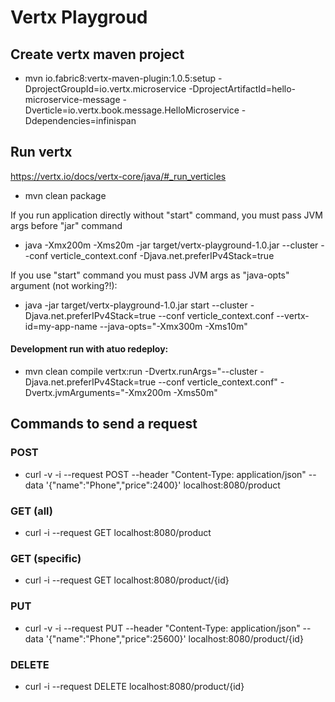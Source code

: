 # Vertx Playgroud

## Create vertx maven project
* mvn io.fabric8:vertx-maven-plugin:1.0.5:setup -DprojectGroupId=io.vertx.microservice -DprojectArtifactId=hello-microservice-message -Dverticle=io.vertx.book.message.HelloMicroservice -Ddependencies=infinispan

## Run vertx

https://vertx.io/docs/vertx-core/java/#_run_verticles
* mvn clean package

If you run application directly without "start" command, you must pass JVM args before "jar" command
* java -Xmx200m -Xms20m -jar target/vertx-playground-1.0.jar --cluster --conf verticle_context.conf -Djava.net.preferIPv4Stack=true

If you use "start" command you must pass JVM args as "java-opts" argument (not working?!):
* java -jar target/vertx-playground-1.0.jar start --cluster -Djava.net.preferIPv4Stack=true --conf verticle_context.conf --vertx-id=my-app-name --java-opts="-Xmx300m -Xms10m"

#### Development run with atuo redeploy:
* mvn clean compile vertx:run -Dvertx.runArgs="--cluster -Djava.net.preferIPv4Stack=true --conf verticle_context.conf" -Dvertx.jvmArguments="-Xmx200m -Xms50m"



## Commands to send a request

### POST
* curl -v -i --request POST --header "Content-Type: application/json" --data '{"name":"Phone","price":2400}' localhost:8080/product

### GET (all)
* curl -i --request GET  localhost:8080/product

### GET (specific)   
* curl -i --request GET  localhost:8080/product/{id}

### PUT
* curl -v -i --request PUT --header "Content-Type: application/json" --data '{"name":"Phone","price":25600}' localhost:8080/product/{id}

### DELETE
* curl -i --request DELETE  localhost:8080/product/{id}




